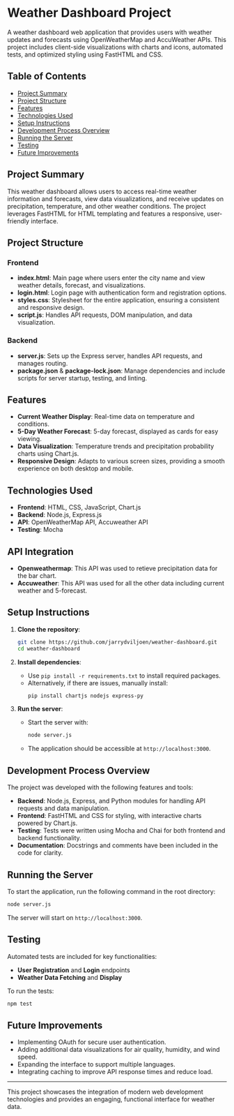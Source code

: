 
# Weather Dashboard Project

A weather dashboard web application that provides users with weather updates and forecasts using OpenWeatherMap and AccuWeather APIs. This project includes client-side visualizations with charts and icons, automated tests, and optimized styling using FastHTML and CSS.

## Table of Contents
- [Project Summary](#project-summary)
- [Project Structure](#project-structure)
- [Features](#features)
- [Technologies Used](#technologies-used)
- [Setup Instructions](#setup-instructions)
- [Development Process Overview](#development-process-overview)
- [Running the Server](#running-the-server)
- [Testing](#testing)
- [Future Improvements](#future-improvements)

## Project Summary
This weather dashboard allows users to access real-time weather information and forecasts, view data visualizations, and receive updates on precipitation, temperature, and other weather conditions. The project leverages FastHTML for HTML templating and features a responsive, user-friendly interface.

## Project Structure

### Frontend
- **index.html**: Main page where users enter the city name and view weather details, forecast, and visualizations.
- **login.html**: Login page with authentication form and registration options.
- **styles.css**: Stylesheet for the entire application, ensuring a consistent and responsive design.
- **script.js**: Handles API requests, DOM manipulation, and data visualization.

### Backend
- **server.js**: Sets up the Express server, handles API requests, and manages routing.
- **package.json** & **package-lock.json**: Manage dependencies and include scripts for server startup, testing, and linting.

## Features

- **Current Weather Display**: Real-time data on temperature and conditions.
- **5-Day Weather Forecast**: 5-day forecast, displayed as cards for easy viewing.
- **Data Visualization**: Temperature trends and precipitation probability charts using Chart.js.
- **Responsive Design**: Adapts to various screen sizes, providing a smooth experience on both desktop and mobile.

## Technologies Used

- **Frontend**: HTML, CSS, JavaScript, Chart.js
- **Backend**: Node.js, Express.js
- **API**: OpenWeatherMap API, Accuweather API
- **Testing**: Mocha

## API Integration

- **Openweathermap**: This API was used to retieve precipitation data for the bar chart.
- **Accuweather**: This API was used for all the other data including current weather and 5-forecast.

## Setup Instructions
1. **Clone the repository**:
   ```bash
   git clone https://github.com/jarrydviljoen/weather-dashboard.git
   cd weather-dashboard
   ```

2. **Install dependencies**:
   - Use `pip install -r requirements.txt` to install required packages.
   - Alternatively, if there are issues, manually install:
     ```bash
     pip install chartjs nodejs express-py
     ```

3. **Run the server**:
   - Start the server with:
     ```bash
     node server.js
     ```
   - The application should be accessible at `http://localhost:3000`.

## Development Process Overview
The project was developed with the following features and tools:
- **Backend**: Node.js, Express, and Python modules for handling API requests and data manipulation.
- **Frontend**: FastHTML and CSS for styling, with interactive charts powered by Chart.js.
- **Testing**: Tests were written using Mocha and Chai for both frontend and backend functionality.
- **Documentation**: Docstrings and comments have been included in the code for clarity.

## Running the Server
To start the application, run the following command in the root directory:
```bash
node server.js
```

The server will start on `http://localhost:3000`.

## Testing
Automated tests are included for key functionalities:
- **User Registration** and **Login** endpoints
- **Weather Data Fetching** and **Display**

To run the tests:
```bash
npm test
```

## Future Improvements
- Implementing OAuth for secure user authentication.
- Adding additional data visualizations for air quality, humidity, and wind speed.
- Expanding the interface to support multiple languages.
- Integrating caching to improve API response times and reduce load.

---

This project showcases the integration of modern web development technologies and provides an engaging, functional interface for weather data.
